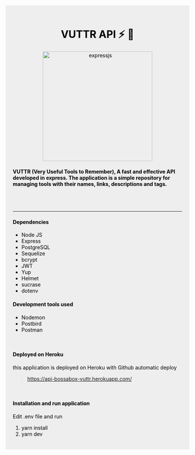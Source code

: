 <div style="color: #000; background: #eee; padding: 20px;">
<center>

# VUTTR API :zap: :hammer:

<img width="300" alt="expressjs" src="https://user-images.githubusercontent.com/46490801/95209252-8ae04180-07c0-11eb-8dc0-92f45c0a8bff.png">

</center>

#### VUTTR (Very Useful Tools to Remember), A fast and effective API developed in express. The application is a simple repository for managing tools with their names, links, descriptions and tags.

<br><br><hr>

#### Dependencies
* Node JS
* Express
* PostgreSQL
* Sequelize
* bcrypt
* JWT
* Yup
* Helmet
* sucrase
* dotenv

#### Development tools used
* Nodemon 
* Postbird
* Postman

<br>

#### Deployed on Heroku

this application is deployed on Heroku with Github automatic deploy

> https://api-bossabox-vuttr.herokuapp.com/


<br>

#### Installation and run application
Edit .env file and run

1. yarn install
2. yarn dev


</div>

